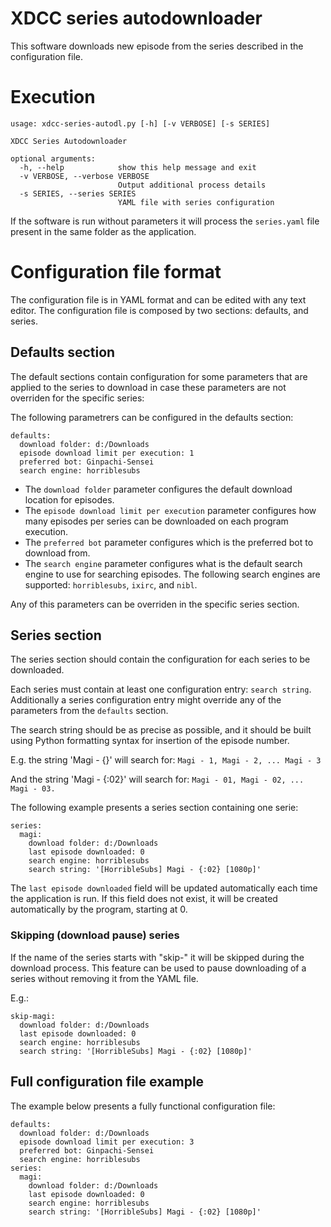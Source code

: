 # XDCC series autodownloader

This software downloads new episode from the series described in the configuration file.

# Execution

```
usage: xdcc-series-autodl.py [-h] [-v VERBOSE] [-s SERIES]

XDCC Series Autodownloader

optional arguments:
  -h, --help            show this help message and exit
  -v VERBOSE, --verbose VERBOSE
                        Output additional process details
  -s SERIES, --series SERIES
                        YAML file with series configuration
```

If the software is run without parameters it will process the `series.yaml` file present
in the same folder as the application.

# Configuration file format

The configuration file is in YAML format and can be edited with any text editor.
The configuration file is composed by two sections: defaults, and series.

## Defaults section

The default sections contain configuration for some parameters that are applied to the series to download
in case these parameters are not overriden for the specific series:

The following parametrers can be configured in the defaults section:

```
defaults:
  download folder: d:/Downloads
  episode download limit per execution: 1
  preferred bot: Ginpachi-Sensei
  search engine: horriblesubs
```

- The `download folder` parameter configures the default download location for episodes.
- The `episode download limit per execution` parameter configures how many episodes per series can be downloaded on each program execution.
- The `preferred bot` parameter configures which is the preferred bot to download from.
- The `search engine` parameter configures what is the default search engine to use for searching episodes. The following search engines are supported:
  `horriblesubs`, `ixirc`, and `nibl`.

Any of this parameters can be overriden in the specific series section.

## Series section

The series section should contain the configuration for each series to be downloaded.

Each series must contain at least one configuration entry: `search string`.
Additionally a series configuration entry might override any of the parameters from the `defaults` section.

The search string should be as precise as possible, and it should be built
using Python formatting syntax for insertion of the episode number.

E.g. the string 'Magi - {}' will search for:
`Magi - 1, Magi - 2, ... Magi - 3`

And the string 'Magi - {:02}' will search for:
`Magi - 01, Magi - 02, ... Magi - 03.`

The following example presents a series section containing one serie:
```
series:
  magi:
    download folder: d:/Downloads
    last episode downloaded: 0
    search engine: horriblesubs
    search string: '[HorribleSubs] Magi - {:02} [1080p]'
```

The `last episode downloaded` field will be updated automatically each time
the application is run. If this field does not exist, it will be created
automatically by the program, starting at 0.


### Skipping (download pause) series

If the name of the series starts with "skip-" it will be skipped during the download process.
This feature can be used to pause downloading of a series without removing it from the YAML file.

E.g.:
```
skip-magi:
  download folder: d:/Downloads
  last episode downloaded: 0
  search engine: horriblesubs
  search string: '[HorribleSubs] Magi - {:02} [1080p]'
```

## Full configuration file example

The example below presents a fully functional configuration file:

```
defaults:
  download folder: d:/Downloads
  episode download limit per execution: 3
  preferred bot: Ginpachi-Sensei
  search engine: horriblesubs
series:
  magi:
    download folder: d:/Downloads
    last episode downloaded: 0
    search engine: horriblesubs
    search string: '[HorribleSubs] Magi - {:02} [1080p]'
```